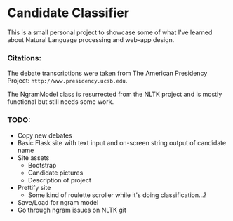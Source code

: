 Candidate Classifier
======

This is a small personal project to showcase some of what I've learned about Natural Language processing and web-app design.




### Citations:
The debate transcriptions were taken from The American Presidency Project: `http://www.presidency.ucsb.edu`.

The NgramModel class is resurrected from the NLTK project and is mostly functional but still needs some work.


### TODO:
- Copy new debates
- Basic Flask site with text input and on-screen string output of candidate name
- Site assets
    - Bootstrap
    - Candidate pictures
    - Description of project
- Prettify site
    - Some kind of roulette scroller while it's doing classification...?
- Save/Load for ngram model
- Go through ngram issues on NLTK git
